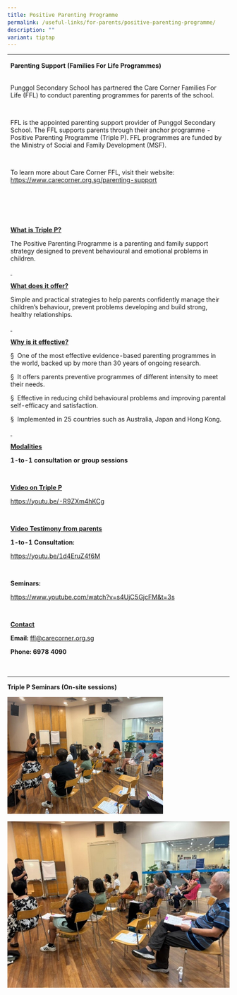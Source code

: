 ```yaml
---
title: Positive Parenting Programme
permalink: /useful-links/for-parents/positive-parenting-programme/
description: ""
variant: tiptap
---
```

<table style="minWidth: 25px">
<colgroup>
<col>
</colgroup>
<tbody>
<tr>
<td rowspan="1" colspan="1">
<p><strong>Parenting Support (Families For Life Programmes)</strong>
</p>
</td>
</tr>
<tr>
<td rowspan="1" colspan="1">
<p>Punggol Secondary School has partnered the Care Corner Families For Life
(FFL) to conduct parenting programmes for parents of the school.</p>
<p><strong>&nbsp;</strong>
</p>
<p>FFL is the appointed parenting support provider of Punggol Secondary School.
The FFL supports parents through their anchor programme - Positive Parenting
Programme (Triple P). FFL programmes are funded by the Ministry of Social
and Family Development (MSF).</p>
<p><strong>&nbsp;</strong>
</p>
<p>To learn more about Care Corner FFL, visit their website: <a href="https://www.carecorner.org.sg/parenting-support" rel="noopener noreferrer nofollow" target="_blank">https://www.carecorner.org.sg/parenting-support</a>
</p>
<p>&nbsp;</p>
<p><strong>&nbsp;</strong>
</p>
</td>
</tr>
<tr>
<td rowspan="1" colspan="1">
<p><strong><u>What is Triple P?</u></strong>
</p>
<p>The Positive Parenting Programme is a parenting and family support strategy
designed to prevent behavioural and emotional problems in children.</p>
<p><strong><u>&nbsp;</u></strong>
</p>
<p><strong><u>What does it offer?</u></strong>
</p>
<p>Simple and practical strategies to help parents confidently manage their
children’s behaviour, prevent problems developing and build strong, healthy
relationships.</p>
<p><strong><u>&nbsp;</u></strong>
</p>
<p><strong><u>Why is it effective?</u></strong>
</p>
<p>§&nbsp; One of the most effective evidence-based parenting programmes
in the world, backed up by more than 30 years of ongoing research.</p>
<p>§&nbsp; It offers parents preventive programmes of different intensity
to meet their needs.</p>
<p>§&nbsp; Effective in reducing child behavioural problems and improving
parental self-efficacy and satisfaction.</p>
<p>§&nbsp; Implemented in 25 countries such as Australia, Japan and Hong
Kong.</p>
<p><strong><u>&nbsp;</u></strong>
</p>
<p><strong><u>Modalities</u></strong>
</p>
<p><strong>1-to-1 consultation or group sessions</strong>
</p>
<p><strong>&nbsp;</strong>
</p>
<p><strong><u>Video on Triple P</u></strong>
</p>
<p><a href="https://youtu.be/-R9ZXm4hKCg" rel="noopener noreferrer nofollow" target="_blank">https://youtu.be/-R9ZXm4hKCg</a>
</p>
<p><strong>&nbsp;</strong>
</p>
<p><strong><u>Video Testimony from parents</u></strong>
</p>
<p><strong>1-to-1 Consultation:</strong>
</p>
<p><a href="https://youtu.be/1d4EruZ4f6M" rel="noopener noreferrer nofollow" target="_blank">https://youtu.be/1d4EruZ4f6M</a>
</p>
<p><strong>&nbsp;</strong>
</p>
<p><strong>Seminars:</strong>
</p>
<p><a href="https://www.youtube.com/watch?v=s4UjC5GjcFM&amp;t=3s" rel="noopener noreferrer nofollow" target="_blank">https://www.youtube.com/watch?v=s4UjC5GjcFM&amp;t=3s</a>
</p>
<p><strong>&nbsp;</strong>
</p>
<p><strong><u>Contact</u></strong>
</p>
<p><strong>Email: </strong><a href="mailto:ffl@carecorner.org.sg" rel="noopener noreferrer nofollow" target="_blank">ffl@carecorner.org.sg</a>
</p>
<p><strong>Phone: 6978 4090</strong>
</p>
<p><strong>&nbsp;</strong>
</p>
</td>
</tr>
</tbody>
</table>
<p><strong>Triple P Seminars (On-site sessions)</strong>
</p>
<div class="isomer-image-wrapper">
<img style="width: 70%;" height="auto" width="100%" alt="" src="/images/Triple_P1.jpg">
</div>
<p></p>
<div class="isomer-image-wrapper">
<img style="width: 100%" height="auto" width="100%" alt="" src="/images/Triple_P2.jpg">
</div>
<p></p>
